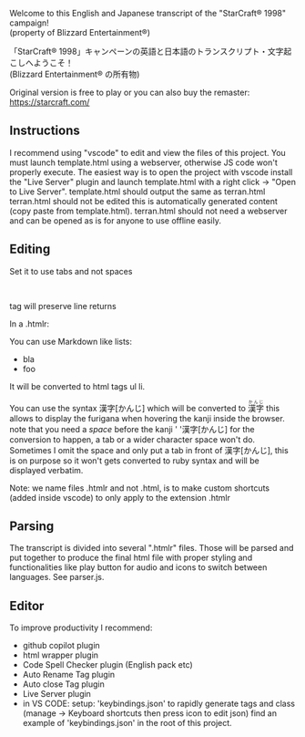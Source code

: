 
<img src="https://rodolphe-vaillant.fr/images/2021-10/starcraft_transcript_terran_banner.jpg" title=""  alt="" >

Welcome to this English and Japanese transcript of the "StarCraft® 1998" campaign!     
(property of Blizzard Entertainment®)

「StarCraft® 1998」キャンペーンの英語と日本語のトランスクリプト・文字起こしへようこそ！    
(Blizzard Entertainment® の所有物)

Original version is free to play or you can also buy the remaster:
https://starcraft.com/





Instructions
------------

I recommend using "vscode" to edit and view the files of this project.
You must launch template.html using a webserver, otherwise JS code won't
properly execute. The easiest way is to open the project with vscode
install the "Live Server" plugin and launch template.html with a right click
-> "Open to Live Server". template.html should output the same as terran.html
terran.html should not be edited this is automatically generated content
(copy paste from template.html). terran.html should not need a webserver
and can be opened as is for anyone to use offline easily.


Editing
-------

Set it to use tabs and not spaces
<pre> </pre> tag  will preserve line returns

In a .htmlr:

You can use Markdown like lists:
- bla
- foo

It will be converted to html tags ul li.

You can use the syntax
漢字[かんじ]
which will be converted to
<ruby>漢字<rt>かんじ</rt></ruby>
this allows to display the furigana when hovering the kanji inside the browser.
note that you need a *space* before the kanji ' '漢字[かんじ] for the conversion to
happen, a tab or a wider character space won't do.
Sometimes I omit the space and only put a tab in front of 漢字[かんじ],
this is on purpose so it won't gets converted to ruby syntax and will be displayed verbatim.


Note: we name files .htmlr and not .html,
is to make custom shortcuts (added inside vscode) to only apply to the extension .htmlr


Parsing
-------

The transcript is divided into several ".htmlr" files.
Those will be parsed and put together to produce the final html file
with proper styling and functionalities like play button for audio and icons to switch between languages.
See parser.js.


Editor
------

To improve productivity I recommend:

 - github copilot plugin
 - html wrapper plugin
 - Code Spell Checker plugin (English pack etc)
 - Auto Rename Tag plugin
 - Auto close Tag plugin
 - Live Server plugin
 - in VS CODE:  setup: 'keybindings.json' to rapidly generate tags and class
 (manage -> Keyboard shortcuts then press icon to edit json)
  find an example of 'keybindings.json' in the root of this project.

